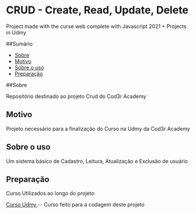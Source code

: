 # CRUD - Create, Read, Update, Delete

Project made with the curse web complete with Javascript 2021 + Projects in Udmy

##Sumário

- [Sobre](#about)
- [Motivo](#motivation)
- [Sobre o uso](#usage)
- [Preparação](#preparation)

##Sobre <a name = "about"></a>

Repositório destinado ao projeto Crud do Cod3r Academy

## Motivo <a name = "motivation"></a>

Projeto necessário para a finalização do Curso na Udmy da Cod3r Academy

## Sobre o uso <a name = "usage"></a>

Um sistema básico de Cadastro, Leitura, Atualização e Exclusão de usuário 

## Preparação <a name = "preparation"></a>

Curso Utilizados ao longo do projeto

<a href="https://www.udemy.com/course/curso-web/">Curso Udmy </a> -- Curso feito para a codagem deste projeto

